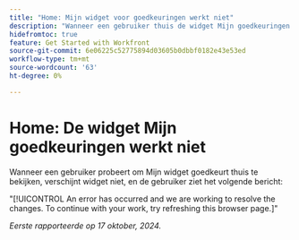 ```yaml
---
title: "Home: Mijn widget voor goedkeuringen werkt niet"
description: "Wanneer een gebruiker thuis de widget Mijn goedkeuringen probeert weer te geven, wordt de widget niet weergegeven en ziet de gebruiker een bericht."
hidefromtoc: true
feature: Get Started with Workfront
source-git-commit: 6e06225c52775894d03605b0dbbf0182e43e53ed
workflow-type: tm+mt
source-wordcount: '63'
ht-degree: 0%

---
```



# Home: De widget Mijn goedkeuringen werkt niet

Wanneer een gebruiker probeert om Mijn widget goedkeurt thuis te bekijken, verschijnt widget niet, en de gebruiker ziet het volgende bericht:

&quot;[!UICONTROL An error has occurred and we are working to resolve the changes. To continue with your work, try refreshing this browser page.]&quot;

_Eerste rapporteerde op 17 oktober, 2024._
